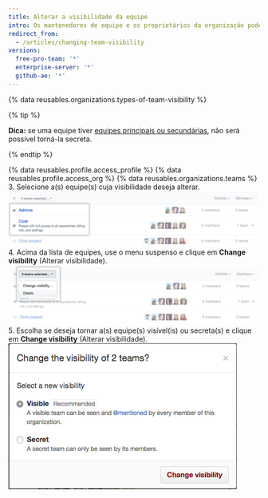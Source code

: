 ```yaml
---
title: Alterar a visibilidade da equipe
intro: Os mantenedores de equipe e os proprietários da organização podem determinar se uma equipe ficará *visível* ou *secreta*.
redirect_from:
  - /articles/changing-team-visibility
versions:
  free-pro-team: '*'
  enterprise-server: '*'
  github-ae: '*'
---
```


{% data reusables.organizations.types-of-team-visibility %}

{% tip %}

**Dica:** se uma equipe tiver [equipes principais ou secundárias](/articles/about-teams), não será possível torná-la secreta.

{% endtip %}

{% data reusables.profile.access_profile %}
{% data reusables.profile.access_org %}
{% data reusables.organizations.teams %}
3. Selecione a(s) equipe(s) cuja visibilidade deseja alterar. ![Lista de equipes com duas equipes selecionadas](/assets/images/help/teams/list-of-teams-selected.png)
4. Acima da lista de equipes, use o menu suspenso e clique em **Change visibility** (Alterar visibilidade). ![Menu suspenso com opção para alterar visibilidade da equipe](/assets/images/help/teams/team-bulk-management-options.png)
5. Escolha se deseja tornar a(s) equipe(s) visível(is) ou secreta(s) e clique em **Change visibility** (Alterar visibilidade). ![Botões de opção para tornar uma equipe visível ou secreta e botão Change visibility (Alterar visibilidade)](/assets/images/help/teams/select-and-confirm-new-visibility.png)
